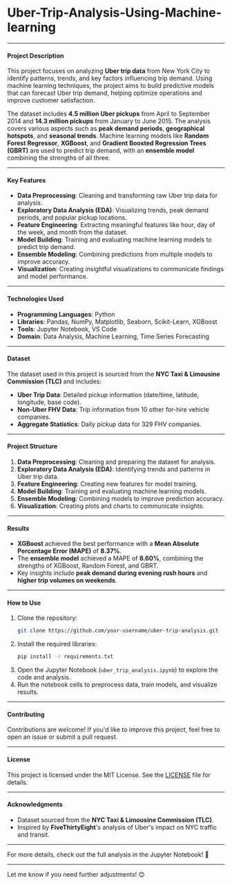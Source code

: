 # Uber-Trip-Analysis-Using-Machine-learning

---

#### **Project Description**

This project focuses on analyzing **Uber trip data** from New York City to identify patterns, trends, and key factors influencing trip demand. Using machine learning techniques, the project aims to build predictive models that can forecast Uber trip demand, helping optimize operations and improve customer satisfaction.

The dataset includes **4.5 million Uber pickups** from April to September 2014 and **14.3 million pickups** from January to June 2015. The analysis covers various aspects such as **peak demand periods**, **geographical hotspots**, and **seasonal trends**. Machine learning models like **Random Forest Regressor**, **XGBoost**, and **Gradient Boosted Regression Trees (GBRT)** are used to predict trip demand, with an **ensemble model** combining the strengths of all three.

---

#### **Key Features**

- **Data Preprocessing**: Cleaning and transforming raw Uber trip data for analysis.
- **Exploratory Data Analysis (EDA)**: Visualizing trends, peak demand periods, and popular pickup locations.
- **Feature Engineering**: Extracting meaningful features like hour, day of the week, and month from the dataset.
- **Model Building**: Training and evaluating machine learning models to predict trip demand.
- **Ensemble Modeling**: Combining predictions from multiple models to improve accuracy.
- **Visualization**: Creating insightful visualizations to communicate findings and model performance.

---

#### **Technologies Used**

- **Programming Languages**: Python
- **Libraries**: Pandas, NumPy, Matplotlib, Seaborn, Scikit-Learn, XGBoost
- **Tools**: Jupyter Notebook, VS Code
- **Domain**: Data Analysis, Machine Learning, Time Series Forecasting

---

#### **Dataset**

The dataset used in this project is sourced from the **NYC Taxi & Limousine Commission (TLC)** and includes:

- **Uber Trip Data**: Detailed pickup information (date/time, latitude, longitude, base code).
- **Non-Uber FHV Data**: Trip information from 10 other for-hire vehicle companies.
- **Aggregate Statistics**: Daily pickup data for 329 FHV companies.

---

#### **Project Structure**

1. **Data Preprocessing**: Cleaning and preparing the dataset for analysis.
2. **Exploratory Data Analysis (EDA)**: Identifying trends and patterns in Uber trip data.
3. **Feature Engineering**: Creating new features for model training.
4. **Model Building**: Training and evaluating machine learning models.
5. **Ensemble Modeling**: Combining models to improve prediction accuracy.
6. **Visualization**: Creating plots and charts to communicate insights.

---

#### **Results**

- **XGBoost** achieved the best performance with a **Mean Absolute Percentage Error (MAPE)** of **8.37%**.
- The **ensemble model** achieved a MAPE of **8.60%**, combining the strengths of XGBoost, Random Forest, and GBRT.
- Key insights include **peak demand during evening rush hours** and **higher trip volumes on weekends**.

---

#### **How to Use**

1. Clone the repository:
   ```bash
   git clone https://github.com/your-username/uber-trip-analysis.git
   ```
2. Install the required libraries:
   ```bash
   pip install -r requirements.txt
   ```
3. Open the Jupyter Notebook (`uber_trip_analysis.ipynb`) to explore the code and analysis.
4. Run the notebook cells to preprocess data, train models, and visualize results.

---

#### **Contributing**

Contributions are welcome! If you'd like to improve this project, feel free to open an issue or submit a pull request.

---

#### **License**

This project is licensed under the MIT License. See the [LICENSE](LICENSE) file for details.

---

#### **Acknowledgments**

- Dataset sourced from the **NYC Taxi & Limousine Commission (TLC)**.
- Inspired by **FiveThirtyEight**'s analysis of Uber's impact on NYC traffic and transit.

---

For more details, check out the full analysis in the Jupyter Notebook! 🚀

---

Let me know if you need further adjustments! 😊
